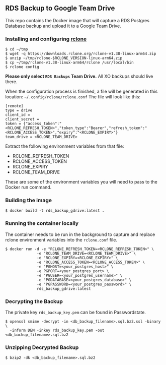 ## RDS Backup to Google Team Drive

This repo contains the Docker image that will capture a RDS Postgres Database backup and upload it to a Google Team Drive.

### Installing and configuring [rclone](https://rclone.org/drive/)

```
$ cd ~/tmp
$ wget -q https://downloads.rclone.org/rclone-v1.38-linux-arm64.zip
$ unzip ~/tmp/rclone-$RCLONE_VERSION-linux-arm64.zip
$ cp ~/tmp/rclone-v1.38-linux-arm64/rclone /usr/local/bin
$ rclone config
```

**Please only select `RDS Backups` Team Drive.** All XO backups should live there.

When the configuration process is finished, a file will be generated in this location: `~/.config/rclone/rclone.conf`
The file will look like this:

```
[remote]
type = drive
client_id =
client_secret =
token = {"access_token":"<RCLONE_REFRESH_TOKEN>","token_type":"Bearer","refresh_token":"<RCLONE_ACCESS_TOKEN>","expiry":"<RCLONE_EXPIRY>"}
team_drive = <RCLONE_TEAM_DRIVE>
```

Extract the following environment variables from that file:

- RCLONE_REFRESH_TOKEN
- RCLONE_ACCESS_TOKEN
- RCLONE_EXPIRY
- RCLONE_TEAM_DRIVE

These are some of the environment variables you will need to pass to the Docker run command.

### Building the image

```
$ docker build -t rds_backup_gdrive:latest .
```

### Running the container locally

The container needs to be run in the background to capture and replace rclone environment variables into the `rclone.conf` file.

```
$ docker run -d -e "RCLONE_REFRESH_TOKEN=<RCLONE_REFRESH_TOKEN>" \
              -e "RCLONE_TEAM_DRIVE=<RCLONE_TEAM_DRIVE>" \
              -e "RCLONE_EXPIRY=<RCLONE_EXPIRY>" \
              -e "RCLONE_ACCESS_TOKEN=<RCLONE_ACCESS_TOKEN>" \
              -e "PGHOST=<your_postgres_host>" \
              -e PGPORT=<your_postgres_port> \
              -e "PGUSER=<your_postgres_username>" \
              -e "PGDATABASE=<your_postgres_database>" \
              -e "PGPASSWORD=<your_postgres_password>" \
              rds_backup_gdrive:latest
```

### Decrypting the Backup

The private key `rds_backup_key.pem` can be found in Passwordstate.

```
$ openssl smime -decrypt -in <db_backup_filename>.sql.bz2.ssl -binary \
  -inform DEM -inkey rds_backup_key.pem -out <db_backup_filename>.sql.bz2
```

### Unzipping Decrypted Backup

```
$ bzip2 -dk <db_backup_filename>.sql.bz2
```
